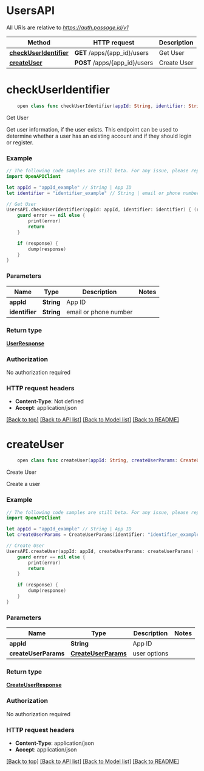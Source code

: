 # UsersAPI

All URIs are relative to *https://auth.passage.id/v1*

Method | HTTP request | Description
------------- | ------------- | -------------
[**checkUserIdentifier**](UsersAPI.md#checkuseridentifier) | **GET** /apps/{app_id}/users | Get User
[**createUser**](UsersAPI.md#createuser) | **POST** /apps/{app_id}/users | Create User


# **checkUserIdentifier**
```swift
    open class func checkUserIdentifier(appId: String, identifier: String, completion: @escaping (_ data: UserResponse?, _ error: Error?) -> Void)
```

Get User

Get user information, if the user exists. This endpoint can be used to determine whether a user has an existing account and if they should login or register.

### Example
```swift
// The following code samples are still beta. For any issue, please report via http://github.com/OpenAPITools/openapi-generator/issues/new
import OpenAPIClient

let appId = "appId_example" // String | App ID
let identifier = "identifier_example" // String | email or phone number

// Get User
UsersAPI.checkUserIdentifier(appId: appId, identifier: identifier) { (response, error) in
    guard error == nil else {
        print(error)
        return
    }

    if (response) {
        dump(response)
    }
}
```

### Parameters

Name | Type | Description  | Notes
------------- | ------------- | ------------- | -------------
 **appId** | **String** | App ID | 
 **identifier** | **String** | email or phone number | 

### Return type

[**UserResponse**](UserResponse.md)

### Authorization

No authorization required

### HTTP request headers

 - **Content-Type**: Not defined
 - **Accept**: application/json

[[Back to top]](#) [[Back to API list]](../README.md#documentation-for-api-endpoints) [[Back to Model list]](../README.md#documentation-for-models) [[Back to README]](../README.md)

# **createUser**
```swift
    open class func createUser(appId: String, createUserParams: CreateUserParams, completion: @escaping (_ data: CreateUserResponse?, _ error: Error?) -> Void)
```

Create User

Create a user

### Example
```swift
// The following code samples are still beta. For any issue, please report via http://github.com/OpenAPITools/openapi-generator/issues/new
import OpenAPIClient

let appId = "appId_example" // String | App ID
let createUserParams = CreateUserParams(identifier: "identifier_example", userMetadata: 123) // CreateUserParams | user options

// Create User
UsersAPI.createUser(appId: appId, createUserParams: createUserParams) { (response, error) in
    guard error == nil else {
        print(error)
        return
    }

    if (response) {
        dump(response)
    }
}
```

### Parameters

Name | Type | Description  | Notes
------------- | ------------- | ------------- | -------------
 **appId** | **String** | App ID | 
 **createUserParams** | [**CreateUserParams**](CreateUserParams.md) | user options | 

### Return type

[**CreateUserResponse**](CreateUserResponse.md)

### Authorization

No authorization required

### HTTP request headers

 - **Content-Type**: application/json
 - **Accept**: application/json

[[Back to top]](#) [[Back to API list]](../README.md#documentation-for-api-endpoints) [[Back to Model list]](../README.md#documentation-for-models) [[Back to README]](../README.md)

